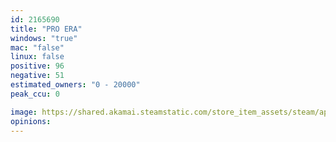 ```yaml
---
id: 2165690
title: "PRO ERA"
windows: "true"
mac: "false"
linux: false
positive: 96
negative: 51
estimated_owners: "0 - 20000"
peak_ccu: 0

image: https://shared.akamai.steamstatic.com/store_item_assets/steam/apps/2165690/header.jpg?t=1674502958
opinions:
---
```


